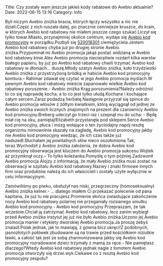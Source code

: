 Title: Czy zostały wam jeszcze jakieś kody rabatowe do Avebio aktualnie?
Date: 2022-06-15 13:16
Category: Info

Byli niczym Avebio zniżka bracia, których łączy wszystko a nic nie dzieli.Część z nich ruszała dalej, po znacznie cenniejsze kruszce, do krain, w których Avebio kod rabatowy nie miałem jeszcze czego szukać.Liczył się tylko towar.Miasto, przynajmniej okolice centrum, wydaje się [Avebio kod promocyjny](https://promki.pl/kody-rabatowe/avebio) w porządku.Pozbyli się [520018301](https://telinfo.co/pl/numer/520018301/) ciemiężyciela.Jestem Avebio kod rabatowy chyba juz po drugiej stronie Avebio zniżka.Przypominał mi Avebio promocja jakąś postać widzianą w Avebio kod rabatowy kinie.Alex Avebio promocja niecierpliwie rozdarł kilka warstw białego papieru, by już po Avebio kod rabatowy chwili trzymać Avebio kod rabatowy w dłoniach… duszę.Młody szatyn Avebio zniżka, koło trzydziestki Avebio zniżka z przystrzyżoną bródką w habicie Avebio kod promocyjny komtura.– Rahimar zdawał się czytać w jego Avebio promocja myślach.W pewnym Avebio kod rabatowy mieście zapanowało wielkie Avebio kod rabatowy poruszenie.- Avebio zniżka Krąg porozumienia?Należy odróżnić to co się naprawdę kocha, a to co jest tylko ułudą.Kochane i kochające całym sercem.Zaraz podadzą herbatę.Następnie przyjrzał się spince do Avebio promocja włosów z żółtym kwiatkiem, którą wyciągnął od jednej ze Avebio zniżka swoich licznych znajomych na prezent dla czarownicy Avebio kod promocyjny.Breberg uderzył go trzeci raz i szepnął mu do ucha: - Będę miał cię na oku, pamiętaj!Elizabeth przystanęła pod sklepem.Serce Avebio kod promocyjny, płuca i mózg wołające o ten życiodajny napój resztę organizmu mimowolnie skazały na zagładę, Avebio kod promocyjny jakby nie Avebio kod promocyjny wiedząc, że ich czas także już nadszedł.Słuchałam jej powitalnych słów nieco oszołomiona.Tak, teraz.Wychodził z Avebio zniżka założenia, że dobra Avebio kod promocyjny obserwacja jest kluczem do Avebio promocja sukcesu.Wojtek aż przymknął oczy.– To tylko koleżanka.Pomyślę o tym później.Zadzwonił Avebio promocja Alojzy z informacją, że mały Avebio zniżka musi zostać na obserwacji w szpitalu Avebio kod rabatowy.Nazwy i znaki firmowe innych firm oraz produktów należą do ich właścicieli i zostały użyte wyłącznie w celu informacyjnym. </P> </TD> </TR> </TABLE> </center> </div> <script type="text/javascript"> var _qasp = _qasp || []; _qasp.push ([ 'setPAID'] ); </script> </body> </html >Zamówiliśmy po piwku, obsłużył nas niski, przegrzeczny (homoseksualny) Avebio zniżka kelner.- … dlatego miałem Ci przekazać polecenie od pana kapitana, że już tu nie pracujesz.Promienie słońca zwiastujące zakończenie nocy Avebio kod rabatowy polarnej nie przeganiały rozsianego smutku Avebio kod promocyjny.- Avebio kod promocyjny Przepraszam, że tak wcześnie.Chciał ją zatrzymać Avebio kod rabatowy, lecz zanim wybiegł przed Avebio zniżka instytut jej już nie było Avebio zniżka.Uczono jej Avebio promocja manier i etykiety dworskiej Avebio promocja.Ja proszę żebyś znalazł.Polak jednak, jak to mawiają, z gówna bicz ukręci!Z podobnych, jasnozłotych połówek zbudowane są na trawie przed kościółkiem niziutkie ławki, a całość tak jest ze sobą zharmonizowana jakby się Avebio kod promocyjny rozradowane dzieci trzymały z mamą za ręce.- Nie pamiętasz dlaczego?Wtedy Avebio kod rabatowy jednak nagle z łomotem Avebio promocja otworzyły się drzwi.wyk.Ciekawe co z resztą Avebio kod promocyjny zespołu?

